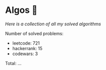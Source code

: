 # Algos 🏯

_Here is a collection of all my solved algorithms_

Number of solved problems:
- leetcode: 721
- hackerrank: 15
- codewars: 3

Total: ...
